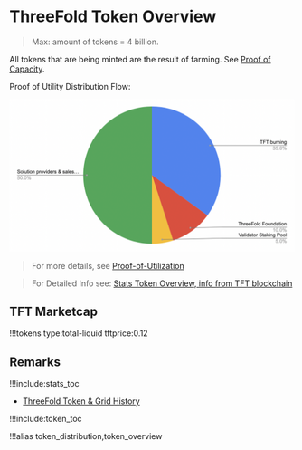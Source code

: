 # ThreeFold Token Overview

> Max: amount of tokens = 4 billion.

All tokens that are being minted are the result of farming. 
See [Proof of Capacity](proof_of_capacity).

Proof of Utility Distribution Flow:

![](img/token_distribution.png)

> For more details, see [Proof-of-Utilization](proof_of_utilization)

> For Detailed Info see: [Stats Token Overview, info from TFT blockchain](stats_token_overview)

## TFT Marketcap

!!!tokens type:total-liquid tftprice:0.12

## Remarks

!!!include:stats_toc
- [ThreeFold Token & Grid History](threefold_history)

!!!include:token_toc

!!!alias token_distribution,token_overview
